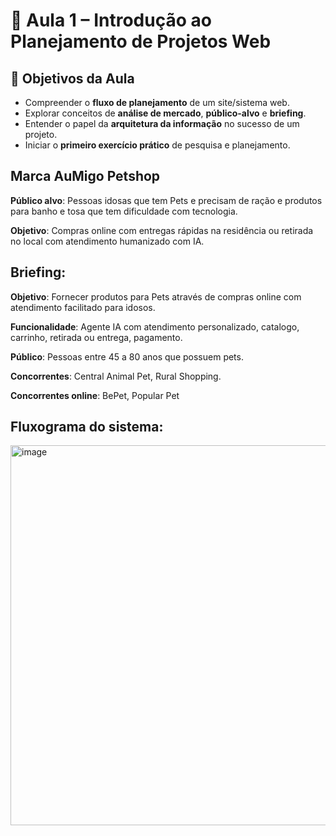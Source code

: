 # 🚀 Aula 1 – Introdução ao Planejamento de Projetos Web

## 🎯 Objetivos da Aula

* Compreender o **fluxo de planejamento** de um site/sistema web.
* Explorar conceitos de **análise de mercado**, **público-alvo** e **briefing**.
* Entender o papel da **arquitetura da informação** no sucesso de um projeto.
* Iniciar o **primeiro exercício prático** de pesquisa e planejamento.

## Marca AuMigo Petshop

**Público alvo**: Pessoas idosas que tem Pets e precisam de ração e produtos para banho e tosa que tem dificuldade com tecnologia.

**Objetivo**: Compras online com entregas rápidas na residência ou retirada no local com atendimento humanizado com IA.

## Briefing:

  **Objetivo**: Fornecer produtos para Pets através de compras online com atendimento facilitado para idosos.
  
  **Funcionalidade**: Agente IA com atendimento personalizado, catalogo, carrinho, retirada ou entrega, pagamento.
  
  **Público**: Pessoas entre 45 a 80 anos que possuem pets.
  
  **Concorrentes**: Central Animal Pet, Rural Shopping.
  
  **Concorrentes online**: BePet, Popular Pet

## Fluxograma do sistema:
	
<img width="1228" height="608" alt="image" src="https://github.com/user-attachments/assets/02c0bbf0-14d8-4d10-bd94-25bcc36f9b97" />

